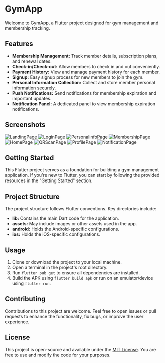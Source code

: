 # GymApp

Welcome to GymApp, a Flutter project designed for gym management and membership tracking.

## Features

- **Membership Management:** Track member details, subscription plans, and renewal dates.
- **Check-in/Check-out:** Allow members to check in and out conveniently.
- **Payment History:** View and manage payment history for each member.
- **Signup:** Easy signup process for new members to join the gym.
- **Personal Information Collection:** Collect and store member personal information securely.
- **Push Notifications:** Send notifications for membership expiration and important updates.
- **Notification Panel:** A dedicated panel to view membership expiration notifications.

## Screenshots

![LandingPage](screenshots/gymapp%20(1).png)
![LoginPage](screenshots/gymapp%20(2).png)
![PersonalinfoPage](screenshots/gymapp%20(3).png)
![MembershipPage](screenshots/gymapp%20(4).png)
![HomePage](screenshots/gymapp%20(5).png)
![QRScanPage](screenshots/gymapp%20(6).png)
![ProfilePage](screenshots/gymapp%20(7).png)
![NotificationPage](screenshots/gymapp%20(8).png)

## Getting Started

This Flutter project serves as a foundation for building a gym management application. If you're new to Flutter, you can start by following the provided resources in the "Getting Started" section.

## Project Structure

The project structure follows Flutter conventions. Key directories include:

- **lib:** Contains the main Dart code for the application.
- **assets:** May include images or other assets used in the app.
- **android:** Holds the Android-specific configurations.
- **ios:** Holds the iOS-specific configurations.

## Usage

1. Clone or download the project to your local machine.
2. Open a terminal in the project's root directory.
3. Run `flutter pub get` to ensure all dependencies are installed.
4. Build the APK using `flutter build apk` or run on an emulator/device using `flutter run`.

## Contributing

Contributions to this project are welcome. Feel free to open issues or pull requests to enhance the functionality, fix bugs, or improve the user experience.

## License

This project is open-source and available under the [MIT License](LICENSE). You are free to use and modify the code for your purposes.
